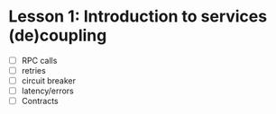 # Lesson 1: Introduction to services (de)coupling

- [ ] RPC calls
- [ ] retries
- [ ] circuit breaker
- [ ] latency/errors
- [ ] Contracts 